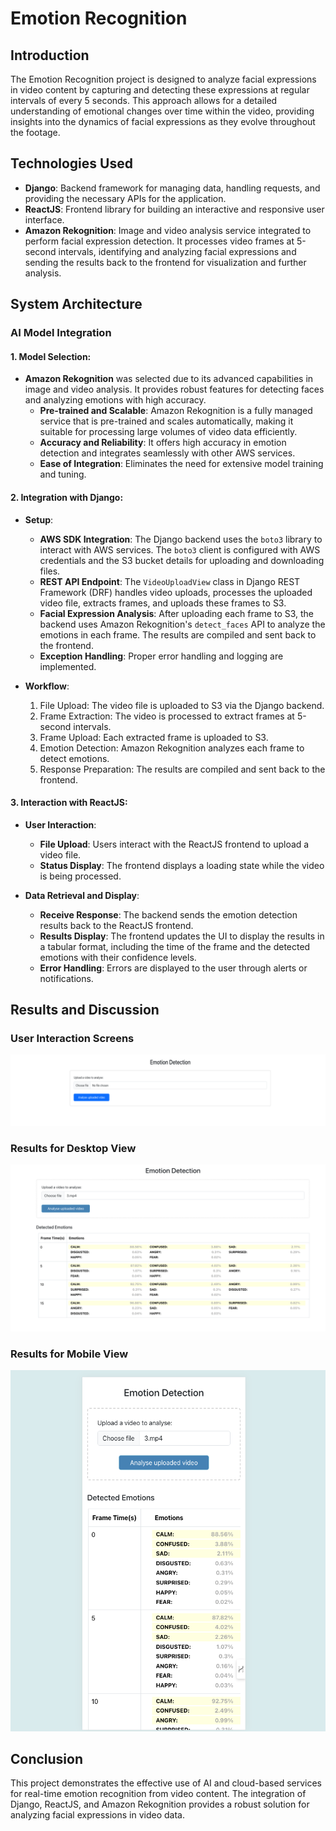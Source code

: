 # Emotion Recognition

## Introduction
The Emotion Recognition project is designed to analyze facial expressions in video content by capturing and detecting these expressions at regular intervals of every 5 seconds. This approach allows for a detailed understanding of emotional changes over time within the video, providing insights into the dynamics of facial expressions as they evolve throughout the footage.

## Technologies Used
- **Django**: Backend framework for managing data, handling requests, and providing the necessary APIs for the application.
- **ReactJS**: Frontend library for building an interactive and responsive user interface.
- **Amazon Rekognition**: Image and video analysis service integrated to perform facial expression detection. It processes video frames at 5-second intervals, identifying and analyzing facial expressions and sending the results back to the frontend for visualization and further analysis.

## System Architecture

### AI Model Integration
#### 1. Model Selection:
- **Amazon Rekognition** was selected due to its advanced capabilities in image and video analysis. It provides robust features for detecting faces and analyzing emotions with high accuracy.
  - **Pre-trained and Scalable**: Amazon Rekognition is a fully managed service that is pre-trained and scales automatically, making it suitable for processing large volumes of video data efficiently.
  - **Accuracy and Reliability**: It offers high accuracy in emotion detection and integrates seamlessly with other AWS services.
  - **Ease of Integration**: Eliminates the need for extensive model training and tuning.

#### 2. Integration with Django:
- **Setup**:
  - **AWS SDK Integration**: The Django backend uses the `boto3` library to interact with AWS services. The `boto3` client is configured with AWS credentials and the S3 bucket details for uploading and downloading files.
  - **REST API Endpoint**: The `VideoUploadView` class in Django REST Framework (DRF) handles video uploads, processes the uploaded video file, extracts frames, and uploads these frames to S3.
  - **Facial Expression Analysis**: After uploading each frame to S3, the backend uses Amazon Rekognition's `detect_faces` API to analyze the emotions in each frame. The results are compiled and sent back to the frontend.
  - **Exception Handling**: Proper error handling and logging are implemented.

- **Workflow**:
  1. File Upload: The video file is uploaded to S3 via the Django backend.
  2. Frame Extraction: The video is processed to extract frames at 5-second intervals.
  3. Frame Upload: Each extracted frame is uploaded to S3.
  4. Emotion Detection: Amazon Rekognition analyzes each frame to detect emotions.
  5. Response Preparation: The results are compiled and sent back to the frontend.

#### 3. Interaction with ReactJS:
- **User Interaction**:
  - **File Upload**: Users interact with the ReactJS frontend to upload a video file.
  - **Status Display**: The frontend displays a loading state while the video is being processed.
  
- **Data Retrieval and Display**:
  - **Receive Response**: The backend sends the emotion detection results back to the ReactJS frontend.
  - **Results Display**: The frontend updates the UI to display the results in a tabular format, including the time of the frame and the detected emotions with their confidence levels.
  - **Error Handling**: Errors are displayed to the user through alerts or notifications.

## Results and Discussion

### User Interaction Screens
![User Interaction Screen](./image/user.png)

### Results for Desktop View
![Results for Desktop View](./image/desktop_view.png)

### Results for Mobile View
![Results for Mobile View](./image/mobile_view.png)

## Conclusion
This project demonstrates the effective use of AI and cloud-based services for real-time emotion recognition from video content. The integration of Django, ReactJS, and Amazon Rekognition provides a robust solution for analyzing facial expressions in video data.

